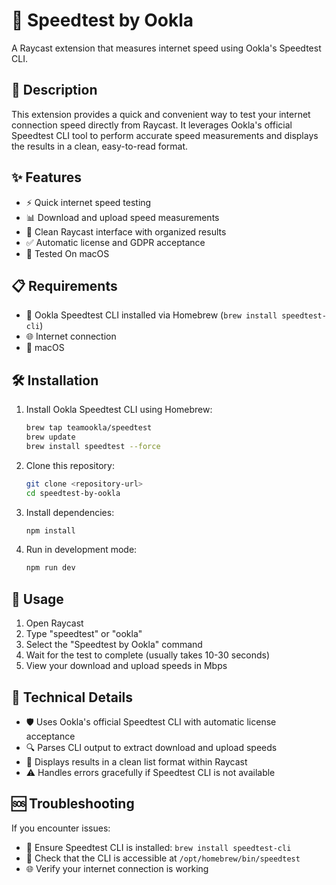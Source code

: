 # 🚀 Speedtest by Ookla

A Raycast extension that measures internet speed using Ookla's Speedtest CLI.

## 📝 Description

This extension provides a quick and convenient way to test your internet connection speed directly from Raycast. It leverages Ookla's official Speedtest CLI tool to perform accurate speed measurements and displays the results in a clean, easy-to-read format.

## ✨ Features

- ⚡ Quick internet speed testing
- 📊 Download and upload speed measurements
- 🎨 Clean Raycast interface with organized results
- ✅ Automatic license and GDPR acceptance
- 🍎 Tested On macOS

## 📋 Requirements

- 🔧 Ookla Speedtest CLI installed via Homebrew (`brew install speedtest-cli`)
- 🌐 Internet connection
- 🍎 macOS

## 🛠️ Installation

1. Install Ookla Speedtest CLI using Homebrew:
   ```bash
   brew tap teamookla/speedtest
   brew update
   brew install speedtest --force
   ```
2. Clone this repository:
   ```bash
   git clone <repository-url>
   cd speedtest-by-ookla
   ```
3. Install dependencies:
   ```bash
   npm install
   ```
4. Run in development mode:
   ```bash
   npm run dev
   ```

## 🎯 Usage

1. Open Raycast
2. Type "speedtest" or "ookla"
3. Select the "Speedtest by Ookla" command
4. Wait for the test to complete (usually takes 10-30 seconds)
5. View your download and upload speeds in Mbps

## 🔧 Technical Details

- 🛡️ Uses Ookla's official Speedtest CLI with automatic license acceptance
- 🔍 Parses CLI output to extract download and upload speeds
- 📱 Displays results in a clean list format within Raycast
- ⚠️ Handles errors gracefully if Speedtest CLI is not available

## 🆘 Troubleshooting

If you encounter issues:
- 🔧 Ensure Speedtest CLI is installed: `brew install speedtest-cli`
- 📍 Check that the CLI is accessible at `/opt/homebrew/bin/speedtest`
- 🌐 Verify your internet connection is working
